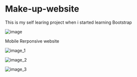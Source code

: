 # Make-up-website
This is my self learing project when i started learning Bootstrap


![image](https://user-images.githubusercontent.com/101517711/158070206-fc68295a-1b21-43c4-8f4c-15b09f1b163d.png)



Mobile Rerponsive website

![image_1](https://user-images.githubusercontent.com/101517711/158070213-fa287df7-e28a-4ac2-9b53-4290090deb8e.png)

![image_2](https://user-images.githubusercontent.com/101517711/158070243-de3f2398-239d-4fbc-97f6-754a1dc41059.png)


![image_3](https://user-images.githubusercontent.com/101517711/158070249-248ada39-d79c-4745-848a-b8e7f1f83413.png)

